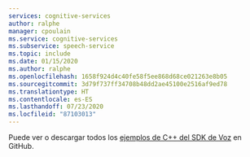 ```yaml
---
services: cognitive-services
author: ralphe
manager: cpoulain
ms.service: cognitive-services
ms.subservice: speech-service
ms.topic: include
ms.date: 01/15/2020
ms.author: ralphe
ms.openlocfilehash: 1658f924d4c40fe58f5ee868d68ce021263e8b05
ms.sourcegitcommit: 3d79f737ff34708b48dd2ae45100e2516af9ed78
ms.translationtype: HT
ms.contentlocale: es-ES
ms.lasthandoff: 07/23/2020
ms.locfileid: "87103013"
---
```

Puede ver o descargar todos los [ejemplos de C++ del SDK de Voz](https://aka.ms/speech/github-cpp) en GitHub. 